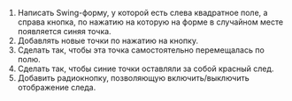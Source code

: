 1. Написать Swing-форму, у которой есть слева квадратное поле, а справа кнопка, по нажатию на которую
на форме в случайном месте появляется синяя точка.
2. Добавлять новые точки по нажатию на кнопку.
3. Сделать так, чтобы эта точка самостоятельно перемещалась по полю.
4. Сделать так, чтобы синие точки оставляли за собой красный след.
5. Добавить радиокнопку, позволяющую включить/выключить отображение следа.
